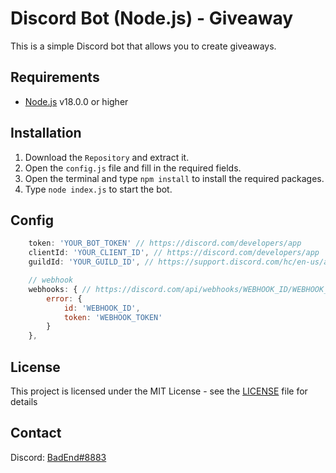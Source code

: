 # Discord Bot (Node.js) - Giveaway

This is a simple Discord bot that allows you to create giveaways.

## Requirements

-   [Node.js](https://nodejs.org/en/) v18.0.0 or higher

## Installation

1. Download the `Repository` and extract it.
2. Open the `config.js` file and fill in the required fields.
3. Open the terminal and type `npm install` to install the required packages.
4. Type `node index.js` to start the bot.

## Config

```js
    token: 'YOUR_BOT_TOKEN' // https://discord.com/developers/app
    clientId: 'YOUR_CLIENT_ID', // https://discord.com/developers/app
    guildId: 'YOUR_GUILD_ID', // https://support.discord.com/hc/en-us/articles/206346498-Where-can-I-find-my-User-Server-Message

    // webhook
    webhooks: { // https://discord.com/api/webhooks/WEBHOOK_ID/WEBHOOK_TOKEN
        error: { 
            id: 'WEBHOOK_ID',
            token: 'WEBHOOK_TOKEN'
        }
    },
```

## License

This project is licensed under the MIT License - see the [LICENSE](LICENSE) file for details

## Contact

Discord: [BadEnd#8883](https://discord.com/users/800422993897586718)